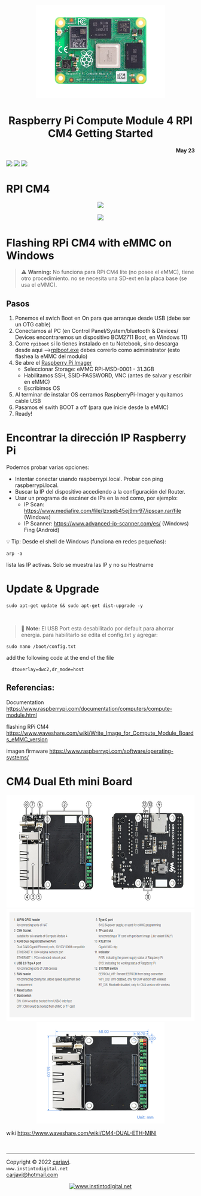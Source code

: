 
<p align="center"><img src="./img/rpicm4.webp" height="250" alt=" " /></p>
<h1 align="center">Raspberry Pi Compute Module 4 RPI CM4 Getting Started</h1> 
<h4 align="right">May 23</h4>

<img src="https://img.shields.io/badge/Hardware-Raspberry%20ver%204-red">
<img src="https://img.shields.io/badge/OS%20-Raspbian%20GNU%2FLinux%2010%20(buster)-yellowgreen">
<img src="https://img.shields.io/badge/OS%20-Raspbian%20GNU%2FLinux%2011%20(bulleye)-yellowgreen">

<br>

# RPI CM4
<p align="center"><img src="./img/CM4_1" height="250" alt=" " /></p>
<p align="center"><img src="./img/CM4_2" height="250" alt=" " /></p>


# Flashing RPi CM4 with eMMC on Windows 

> :warning: **Warning:** No funciona para RPi CM4 lite (no posee el eMMC), tiene otro procedimiento.
no se necesita una SD-ext en la placa base (se usa el eMMC).

## Pasos

1. Ponemos el swich Boot en On para que arranque desde USB (debe ser un OTG cable) 
2. Conectamos al PC (en Control Panel/System/bluetooth & Devices/ Devices encontraremos un dispositivo BCM2711 Boot, en Windows 11)
3. Corre ```rpiboot``` si lo tienes instalado en tu Notebook, sino descarga desde aqui -->[rpiboot.exe](https://www.mediafire.com/file/bo6gg4sxd9rkk95/Rpiboot_setup.zip/file) debes correrlo como administrator (esto flashea la eMMC del modulo)
4. Se abre el [Raspberry Pi Imager](https://www.raspberrypi.com/software/)
	* Seleccionar Storage: eMMC RPi-MSD-0001 - 31.3GB
	* Habilitamos SSH, SSID-PASSWORD, VNC (antes de salvar y escribir en eMMC)
	* Escribimos OS
5. Al terminar de instalar OS cerramos RaspberryPi-Imager y quitamos cable USB
6. Pasamos el swith BOOT a off (para que inicie desde la eMMC) 
7. Ready!

# Encontrar la dirección IP Raspberry Pi
Podemos probar varias opciones:

* Intentar conectar usando raspberrypi.local. Probar con ping raspberrypi.local.
* Buscar la IP del dispositivo accediendo a la configuración del Router.
* Usar un programa de escáner de IPs en la red como, por ejemplo:
  * IP Scan: https://www.mediafire.com/file/lzxseb45ej9mr97/ipscan.rar/file (Windows)
  * IP Scanner: https://www.advanced-ip-scanner.com/es/ (Windows)
  Fing (Android)

💡 Tip: Desde el shell de Windows (funciona en redes pequeñas):
```
arp -a
```
lista las IP activas. Solo se muestra las IP y no su Hostname

# Update & Upgrade

```
sudo apt-get update && sudo apt-get dist-upgrade -y
```
<br>

> :memo: **Note:** 
El USB Port esta desabilitado por default para ahorrar energia. para habilitarlo
se edita el config.txt y agregar:
```
sudo nano /boot/config.txt
```
add the following code at the end of the file
```
  dtoverlay=dwc2,dr_mode=host
```

## Referencias:
Documentation
https://www.raspberrypi.com/documentation/computers/compute-module.html

flashing RPi CM4
https://www.waveshare.com/wiki/Write_Image_for_Compute_Module_Boards_eMMC_version

imagen firmware
https://www.raspberrypi.com/software/operating-systems/


# CM4 Dual Eth mini Board

<p align="center">
    <img src="./img/CM4-DUAL-ETH-MINI-details-intro.jpg" height="300" alt="www.instintodigital.net">
    <img src="./img/CM4-DUAL-ETH-MINI-details-intro2.png" height="300" alt="www.instintodigital.net">
    <img src="./img/CM4-DUAL-ETH-MINI-details-size.jpg" height="270" alt="www.instintodigital.net">
</p>

wiki
https://www.waveshare.com/wiki/CM4-DUAL-ETH-MINI

<br>

---
Copyright &copy; 2022 [carjavi](https://github.com/carjavi). <br>
```www.instintodigital.net``` <br>
carjavi@hotmail.com <br>
<p align="center">
    <a href="https://instintodigital.net/" target="_blank"><img src="./img/developer.png" height="100" alt="www.instintodigital.net"></a>
</p>